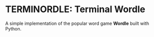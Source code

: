 # TERMINORDLE: Terminal Wordle
A simple implementation of the popular word game **Wordle** built with Python.
